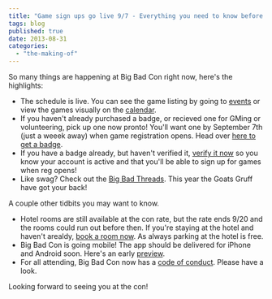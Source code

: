 ```yaml
---
title: "Game sign ups go live 9/7 - Everything you need to know before then!"
tags: blog
published: true
date: 2013-08-31
categories: 
  - "the-making-of"
---
```


So many things are happening at Big Bad Con right now, here's the highlights:

- The schedule is live. You can see the game listing by going to [events](http://www.bigbadcon.com/events/) or view the games visually on the [calendar](https://docs.google.com/spreadsheet/ccc?key=0AqNVQlE61iI2dGw3aXA5eUF2Qmh5c0hqSVIwV2c3WGc#gid=2).
- If you haven't already purchased a badge, or recieved one for GMing or volunteering, pick up one now pronto! You'll want one by September 7th (just a weeek away) when game registration opens. Head over [here to get a badge](http://www.bigbadcon.com/sign-up/).
- If you have a badge already, but haven't verified it, [verify it now](http://www.bigbadcon.com/events/verify-your-big-bad-con-badge/) so you know your account is active and that you'll be able to sign up for games when reg opens!
- Like swag? Check out the [Big Bad Threads](http://www.bigbadcon.com/goats-in-the-gruff/). This year the Goats Gruff have got your back!

A couple other tidbits you may want to know.

- Hotel rooms are still available at the con rate, but the rate ends 9/20 and the rooms could run out before then. If you're staying at the hotel and haven't arealdy, [book a room now](http://www.hilton.com/en/hi/groups/personalized/O/OAKHIHH-BBC-20131004/index.jhtml?WT.mc_id=POG). As always parking at the hotel is free.
- Big Bad Con is going mobile! The app should be delivered for iPhone and Android soon. Here's an early [preview](http://bigbadcon.conduitapps.com/).
- For all attending, Big Bad Con now has a [code of conduct](http://www.bigbadcon.com/code-of-conduct/). Please have a look.

Looking forward to seeing you at the con!
